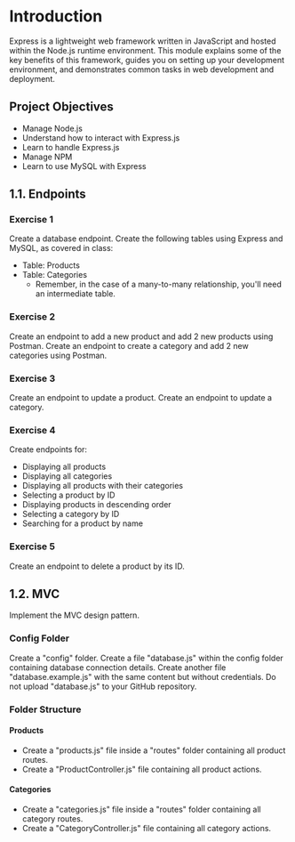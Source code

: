 # Introduction

Express is a lightweight web framework written in JavaScript and hosted within the Node.js runtime environment. This module explains some of the key benefits of this framework, guides you on setting up your development environment, and demonstrates common tasks in web development and deployment.

## Project Objectives

- Manage Node.js
- Understand how to interact with Express.js
- Learn to handle Express.js
- Manage NPM
- Learn to use MySQL with Express

## 1.1. Endpoints

### Exercise 1

Create a database endpoint. Create the following tables using Express and MySQL, as covered in class:
- Table: Products
- Table: Categories
   * Remember, in the case of a many-to-many relationship, you'll need an intermediate table.

### Exercise 2

Create an endpoint to add a new product and add 2 new products using Postman.
Create an endpoint to create a category and add 2 new categories using Postman.

### Exercise 3

Create an endpoint to update a product.
Create an endpoint to update a category.

### Exercise 4

Create endpoints for:
- Displaying all products
- Displaying all categories
- Displaying all products with their categories
- Selecting a product by ID
- Displaying products in descending order
- Selecting a category by ID
- Searching for a product by name

### Exercise 5

Create an endpoint to delete a product by its ID.

## 1.2. MVC

Implement the MVC design pattern.

### Config Folder

Create a "config" folder.
Create a file "database.js" within the config folder containing database connection details.
Create another file "database.example.js" with the same content but without credentials. Do not upload "database.js" to your GitHub repository.

### Folder Structure

#### Products
- Create a "products.js" file inside a "routes" folder containing all product routes.
- Create a "ProductController.js" file containing all product actions.

#### Categories
- Create a "categories.js" file inside a "routes" folder containing all category routes.
- Create a "CategoryController.js" file containing all category actions.
